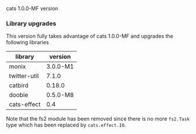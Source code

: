 cats 1.0.0-MF version

### Library upgrades

This version fully takes advantage of cats 1.0.0-MF and upgrades the following libraries

 library      | version
 ------       | ----
 monix        | 3.0.0-M1
 twitter-util | 7.1.0
 catbird      | 0.18.0
 doobie       | 0.5.0-M8
 cats-effect  | 0.4

Note that the fs2 module has been removed since there is no more `fs2.Task` type which has been replaced by `cats.effect.IO`.



